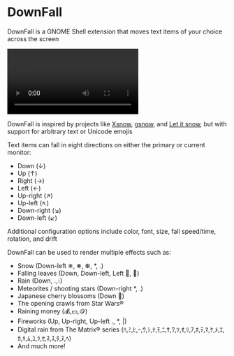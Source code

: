 # DownFall
DownFall is a GNOME Shell extension that moves text items of your choice across the screen  

!["DownFall video"](./media/DownFall.mp4)

DownFall is inspired by projects like [Xsnow](https://sourceforge.net/projects/xsnow/), [gsnow](https://extensions.gnome.org/extension/1156/gsnow/), and [Let it snow](https://bitbucket.org/matban/let-it-snow/src/master/), but with support for arbitrary text or Unicode emojis

Text items can fall in eight directions on either the primary or current monitor:  
* Down (↓)
* Up (↑)
* Right (→)
* Left (←)
* Up-right (↗)
* Up-left (↖)
* Down-right (↘)
* Down-left (↙)

Additional configuration options include color, font, size, fall speed/time, rotation, and drift

DownFall can be used to render multiple effects such as:  
* Snow (Down-left ❄, ❅, ❆, *, .)
* Falling leaves (Down, Down-left, Left 🍁️, 🍂️)
* Rain (Down, .,💧️)
* Meteorites / shooting stars (Down-right *, .)
* Japanese cherry blossoms (Down 🌸️)
* The opening crawls from Star Wars®
* Raining money (💰️,💵️,🪙️)
* Fireworks (Up, Up-right, Up-left ., *, |)
* Digital rain from The Matrix® series (ﾊ,ﾐ,ﾋ,ｰ,ｳ,ｼ,ﾅ,ﾓ,ﾆ,ｻ,ﾜ,ﾂ,ｵ,ﾘ,ｱ,ﾎ,ﾃ,ﾏ,ｹ,ﾒ,ｴ,ｶ,ｷ,ﾑ,ﾕ,ﾗ,ｾ,ﾈ,ｽ,ﾀ,ﾇ,ﾍ)
* And much more!
